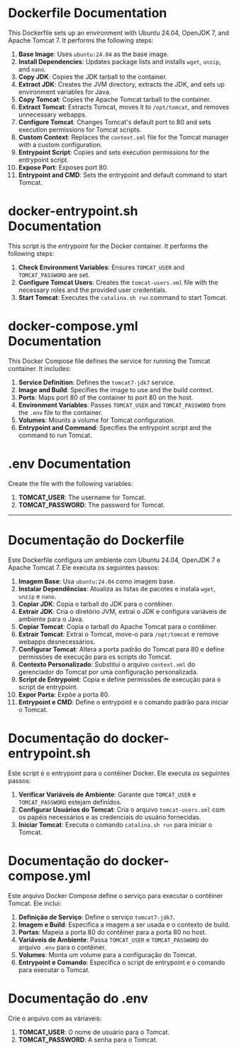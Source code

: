 # Dockerfile Documentation

This Dockerfile sets up an environment with Ubuntu 24.04, OpenJDK 7, and Apache Tomcat 7. It performs the following steps:

1. **Base Image**: Uses `ubuntu:24.04` as the base image.
2. **Install Dependencies**: Updates package lists and installs `wget`, `unzip`, and `nano`.
3. **Copy JDK**: Copies the JDK tarball to the container.
4. **Extract JDK**: Creates the JVM directory, extracts the JDK, and sets up environment variables for Java.
5. **Copy Tomcat**: Copies the Apache Tomcat tarball to the container.
6. **Extract Tomcat**: Extracts Tomcat, moves it to `/opt/tomcat`, and removes unnecessary webapps.
7. **Configure Tomcat**: Changes Tomcat's default port to 80 and sets execution permissions for Tomcat scripts.
8. **Custom Context**: Replaces the `context.xml` file for the Tomcat manager with a custom configuration.
9. **Entrypoint Script**: Copies and sets execution permissions for the entrypoint script.
10. **Expose Port**: Exposes port 80.
11. **Entrypoint and CMD**: Sets the entrypoint and default command to start Tomcat.

# docker-entrypoint.sh Documentation

This script is the entrypoint for the Docker container. It performs the following steps:

1. **Check Environment Variables**: Ensures `TOMCAT_USER` and `TOMCAT_PASSWORD` are set.
2. **Configure Tomcat Users**: Creates the `tomcat-users.xml` file with the necessary roles and the provided user credentials.
3. **Start Tomcat**: Executes the `catalina.sh run` command to start Tomcat.

# docker-compose.yml Documentation

This Docker Compose file defines the service for running the Tomcat container. It includes:

1. **Service Definition**: Defines the `tomcat7-jdk7` service.
2. **Image and Build**: Specifies the image to use and the build context.
3. **Ports**: Maps port 80 of the container to port 80 on the host.
4. **Environment Variables**: Passes `TOMCAT_USER` and `TOMCAT_PASSWORD` from the `.env` file to the container.
5. **Volumes**: Mounts a volume for Tomcat configuration.
6. **Entrypoint and Command**: Specifies the entrypoint script and the command to run Tomcat.

# .env Documentation

Create the file with the following variables:

1. **TOMCAT_USER**: The username for Tomcat.
2. **TOMCAT_PASSWORD**: The password for Tomcat.

---
# Documentação do Dockerfile

Este Dockerfile configura um ambiente com Ubuntu 24.04, OpenJDK 7 e Apache Tomcat 7. Ele executa os seguintes passos:

1. **Imagem Base**: Usa `ubuntu:24.04` como imagem base.
2. **Instalar Dependências**: Atualiza as listas de pacotes e instala `wget`, `unzip` e `nano`.
3. **Copiar JDK**: Copia o tarball do JDK para o contêiner.
4. **Extrair JDK**: Cria o diretório JVM, extrai o JDK e configura variáveis de ambiente para o Java.
5. **Copiar Tomcat**: Copia o tarball do Apache Tomcat para o contêiner.
6. **Extrair Tomcat**: Extrai o Tomcat, move-o para `/opt/tomcat` e remove webapps desnecessários.
7. **Configurar Tomcat**: Altera a porta padrão do Tomcat para 80 e define permissões de execução para os scripts do Tomcat.
8. **Contexto Personalizado**: Substitui o arquivo `context.xml` do gerenciador do Tomcat por uma configuração personalizada.
9. **Script de Entrypoint**: Copia e define permissões de execução para o script de entrypoint.
10. **Expor Porta**: Expõe a porta 80.
11. **Entrypoint e CMD**: Define o entrypoint e o comando padrão para iniciar o Tomcat.

# Documentação do docker-entrypoint.sh

Este script é o entrypoint para o contêiner Docker. Ele executa os seguintes passos:

1. **Verificar Variáveis de Ambiente**: Garante que `TOMCAT_USER` e `TOMCAT_PASSWORD` estejam definidos.
2. **Configurar Usuários do Tomcat**: Cria o arquivo `tomcat-users.xml` com os papéis necessários e as credenciais do usuário fornecidas.
3. **Iniciar Tomcat**: Executa o comando `catalina.sh run` para iniciar o Tomcat.

# Documentação do docker-compose.yml

Este arquivo Docker Compose define o serviço para executar o contêiner Tomcat. Ele inclui:

1. **Definição de Serviço**: Define o serviço `tomcat7-jdk7`.
2. **Imagem e Build**: Especifica a imagem a ser usada e o contexto de build.
3. **Portas**: Mapeia a porta 80 do contêiner para a porta 80 no host.
4. **Variáveis de Ambiente**: Passa `TOMCAT_USER` e `TOMCAT_PASSWORD` do arquivo `.env` para o contêiner.
5. **Volumes**: Monta um volume para a configuração do Tomcat.
6. **Entrypoint e Comando**: Especifica o script de entrypoint e o comando para executar o Tomcat.

# Documentação do .env

Crie o arquivo com as váriaveis:

1. **TOMCAT_USER**: O nome de usuário para o Tomcat.
2. **TOMCAT_PASSWORD**: A senha para o Tomcat.